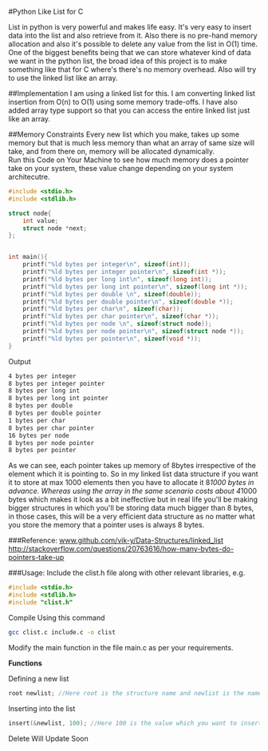 #Python Like List for C

List in python is very powerful and makes life easy. It's very easy to insert data into the list and also retrieve from it. Also there is no pre-hand memory allocation and also it's possible to delete any value from the list in O(1) time. One of the biggest benefits being that we can store whatever kind of data we want in the python list, the broad idea of this project is to make something like that for C where's there's no memory overhead. Also will try to use the linked list like an array.

##Implementation
I am using a linked list for this. I am converting linked list insertion from O(n) to O(1) using some memory trade-offs. I have also added array type support so that you can access the entire linked list just like an array. 

##Memory Constraints 
Every new list which you make, takes up some memory but that is much less memory than what an array of same size will take, and from there on, memory will be allocated dynamically.
<br>
Run this Code on Your Machine to see how much memory does a pointer take on your system, these value change depending on your system architecutre. 
```c
#include <stdio.h>
#include <stdlib.h>

struct node{
	int value;
	struct node *next;
};


int main(){
	printf("%ld bytes per integer\n", sizeof(int));
	printf("%ld bytes per integer pointer\n", sizeof(int *));
	printf("%ld bytes per long int\n", sizeof(long int));
	printf("%ld bytes per long int pointer\n", sizeof(long int *));
	printf("%ld bytes per double \n", sizeof(double));
	printf("%ld bytes per double pointer\n", sizeof(double *));
	printf("%ld bytes per char\n", sizeof(char));
	printf("%ld bytes per char pointer\n", sizeof(char *));
	printf("%ld bytes per node \n", sizeof(struct node));
	printf("%ld bytes per node pointer\n", sizeof(struct node *));
	printf("%ld bytes per pointer\n", sizeof(void *));
}
```
Output
```sh
4 bytes per integer
8 bytes per integer pointer
8 bytes per long int
8 bytes per long int pointer
8 bytes per double 
8 bytes per double pointer
1 bytes per char
8 bytes per char pointer
16 bytes per node 
8 bytes per node pointer
8 bytes per pointer
```
As we can see, each pointer takes up memory of 8bytes irrespective of the element which it is pointing to. So in my linked list data structure if you want it to store at max 1000 elements then you have to allocate it 8*1000 bytes in advance. Whereas using the array in the same scenario costs about 4*1000 bytes which makes it look as a bit ineffective but in real life you'll be making bigger structures in which you'll be storing data much bigger than 8 bytes, in those cases, this will be a very efficient data structure as no matter what you store the memory that a pointer uses is always 8 bytes.  


###Reference: 
www.github.com/vik-y/Data-Structures/linked_list<br>
http://stackoverflow.com/questions/20763616/how-many-bytes-do-pointers-take-up

###Usage:
Include the clist.h file along with other relevant libraries, e.g.
```c
#include <stdio.h>
#include <stdlib.h>
#include "clist.h"
```
Compile Using this command
```sh
gcc clist.c include.c -o clist
```

Modify the main function in the file main.c as per your requirements.<br>

<b>Functions</b>

Defining a new list

```c
root newlist; //Here root is the structure name and newlist is the name of the newlist which you are forming
```

Inserting into the list

```c
insert(&newlist, 100); //Here 100 is the value which you want to insert and &newlist is the address of the newlist which you defined in 1
```

Delete Will Update Soon


